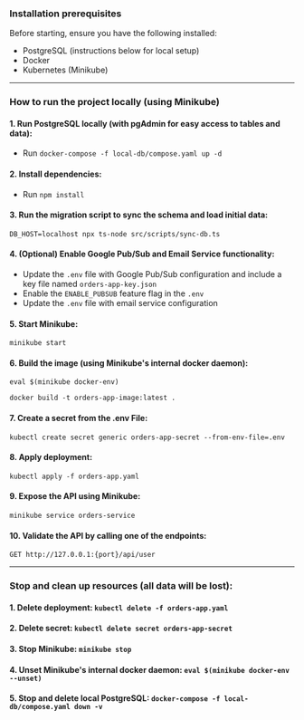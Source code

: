 ### Installation prerequisites

Before starting, ensure you have the following installed:

- PostgreSQL (instructions below for local setup)
- Docker
- Kubernetes (Minikube)

---
### How to run the project locally (using Minikube)

#### 1. Run PostgreSQL locally (with pgAdmin for easy access to tables and data):
- Run `docker-compose -f local-db/compose.yaml up -d`

#### 2. Install dependencies:
- Run `npm install`

#### 3. Run the migration script to sync the schema and load initial data:
`DB_HOST=localhost npx ts-node src/scripts/sync-db.ts`

#### 4. (Optional) Enable Google Pub/Sub and Email Service functionality:
- Update the `.env` file with Google Pub/Sub configuration and include a key file named `orders-app-key.json`
- Enable the `ENABLE_PUBSUB` feature flag in the `.env`
- Update the `.env` file with email service configuration

#### 5. Start Minikube:

`minikube start`

#### 6. Build the image (using Minikube's internal docker daemon):

`eval $(minikube docker-env)`

`docker build -t orders-app-image:latest .`

#### 7. Create a secret from the .env File:

`kubectl create secret generic orders-app-secret --from-env-file=.env`

#### 8. Apply deployment:

`kubectl apply -f orders-app.yaml`

#### 9. Expose the API using Minikube:

`minikube service orders-service`

#### 10. Validate the API by calling one of the endpoints:
`GET http://127.0.0.1:{port}/api/user`

---

### Stop and clean up resources (all data will be lost):

#### 1. Delete deployment: `kubectl delete -f orders-app.yaml`

#### 2. Delete secret: `kubectl delete secret orders-app-secret`

#### 3. Stop Minikube: `minikube stop`

#### 4. Unset Minikube's internal docker daemon: `eval $(minikube docker-env --unset)`

#### 5. Stop and delete local PostgreSQL: `docker-compose -f local-db/compose.yaml down -v`

